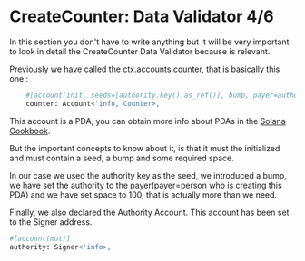 # CreateCounter: Data Validator   4/6

In this section you don't have to write anything but It will be very important to look in detail the CreateCounter Data Validator because is relevant. 

Previously we have called the ctx.accounts.counter, that is basically this one : 
```bash 
    #[account(init, seeds=[authority.key().as_ref()], bump, payer=authority, space=100)]
    counter: Account<'info, Counter>,
```
This account is a PDA, you can obtain more info about PDAs in the [Solana Cookbook](https://solanacookbook.com/core-concepts/pdas.html#facts).

But the important concepts to know about it, is that it must the initialized and must contain a seed, a bump and some required space. 

In our case we used the authority key as the seed, we introduced a bump, we have set the authority to the payer(payer=person who is creating this PDA) and we have set space to 100, that is actually more than we need. 

Finally, we also declared the Authority Account. This account has been set to the Signer address.

```bash
#[account(mut)]
authority: Signer<'info>,
```